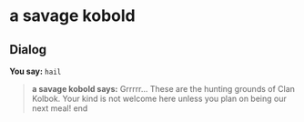 # a savage kobold
## Dialog

**You say:** `hail`



>**a savage kobold says:** Grrrrr... These are the hunting grounds of Clan Kolbok. Your kind is not welcome here unless you plan on being our next meal!
end